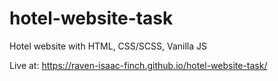 # hotel-website-task

Hotel website with HTML, CSS/SCSS, Vanilla JS

Live at: https://raven-isaac-finch.github.io/hotel-website-task/

